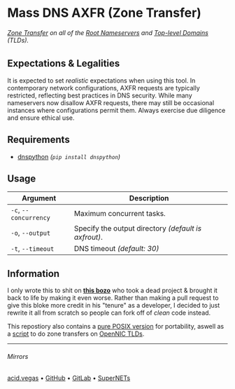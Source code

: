 # Mass DNS AXFR (Zone Transfer)

###### [Zone Transfer](https://en.wikipedia.org/wiki/DNS_zone_transfer) on all of the [Root Nameservers](https://en.wikipedia.org/wiki/Root_name_server) and [Top-level Domains](https://en.wikipedia.org/wiki/Top-level_domain) *(TLDs)*.

## Expectations & Legalities
It is expected to set *realistic* expectations when using this tool. In contemporary network configurations, AXFR requests are typically restricted, reflecting best practices in DNS security. While many nameservers now disallow AXFR requests, there may still be occasional instances where configurations permit them. Always exercise due diligence and ensure ethical use.

## Requirements
- [dnspython](https://pypi.org/project/dnspython/) *(`pip install dnspython`)*

## Usage
| Argument              | Description                                          |
| --------------------- | ---------------------------------------------------- |
| `-c`, `--concurrency` | Maximum concurrent tasks.                            |
| `-o`, `--output`      | Specify the output directory *(default is axfrout)*. |
| `-t`, `--timeout`     | DNS timeout *(default: 30)*                          |

## Information
I only wrote this to shit on **[this bozo](https://github.com/flotwig/TLDR-2/)** who took a dead project & brought it back to life by making it even worse. Rather than making a pull request to give this bloke more credit in his "tenure" as a developer, I decided to just rewrite it all from scratch so people can fork off of *clean* code instead.

This repostiory also contains a [pure POSIX version](./mdaxfr) for portability, aswell as a [script](./opennic) to do zone transfers on [OpenNIC TLDs](https://wiki.opennic.org/opennic/dot).

___

###### Mirrors
[acid.vegas](https://git.acid.vegas/mdaxfr) • [GitHub](https://github.com/acidvegas/mdaxfr) • [GitLab](https://gitlab.com/acidvegas/mdaxfr) • [SuperNETs](https://git.supernets.org/acidvegas/mdaxfr)
